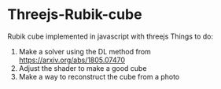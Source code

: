 # Threejs-Rubik-cube
Rubik cube implemented in javascript with threejs
Things to do:
1. Make a solver using the DL method from https://arxiv.org/abs/1805.07470
2. Adjust the shader to make a good cube
3. Make a way to reconstruct the cube from a photo
